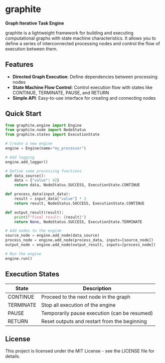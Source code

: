 # graphite

**Graph Iterative Task Engine**

graphite is a lightweight framework for building and executing computational graphs with state machine characteristics. It allows you to define a series of interconnected processing nodes and control the flow of execution between them.

## Features

- **Directed Graph Execution**: Define dependencies between processing nodes
- **State Machine Flow Control**: Control execution flow with states like CONTINUE, TERMINATE, PAUSE, and RETURN
- **Simple API**: Easy-to-use interface for creating and connecting nodes


## Quick Start

```python
from graphite.engine import Engine
from graphite.node import NodeStatus
from graphite.states import ExecutionState

# Create a new engine
engine = Engine(name="my_processor")

# Add logging
engine.add_logger()

# Define some processing functions
def data_source():
    data = {"value": 42}
    return data, NodeStatus.SUCCESS, ExecutionState.CONTINUE

def process_data(input_data):
    result = input_data["value"] * 2
    return result, NodeStatus.SUCCESS, ExecutionState.CONTINUE

def output_result(result):
    print(f"Final result: {result}")
    return None, NodeStatus.SUCCESS, ExecutionState.TERMINATE

# Add nodes to the engine
source_node = engine.add_node(data_source)
process_node = engine.add_node(process_data, inputs=[source_node])
output_node = engine.add_node(output_result, inputs=[process_node])

# Run the engine
engine.run()
```

## Execution States

| State | Description |
|-------|-------------|
| CONTINUE | Proceed to the next node in the graph |
| TERMINATE | Stop all execution of the engine |
| PAUSE | Temporarily pause execution (can be resumed) |
| RETURN | Reset outputs and restart from the beginning |


## License

This project is licensed under the MIT License - see the LICENSE file for details.